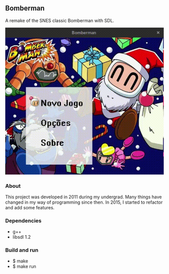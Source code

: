 ## Bomberman
A remake of the SNES classic Bomberman with SDL.

![](/data/bomberman.gif)

### About
This project was developed in 2011 during my undergrad. Many things have changed in my way of programming since then. In 2015, I started to refactor and add some features.


### Dependencies
* g++ 
* libsdl 1.2

### Build and run
* $ make
* $ make run



